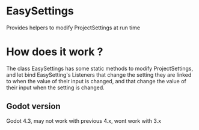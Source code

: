 # EasySettings

Provides helpers to modify ProjectSettings at run time


# How does it work ?

The class EasySettings has some static methods to modify ProjectSettings, and
let bind EasySetting's Listeners that change the setting they are linked to when
the value of their input is changed, and that change the value of their input when
the setting is changed.


## Godot version

Godot 4.3, may not work with previous 4.x, wont work with 3.x
